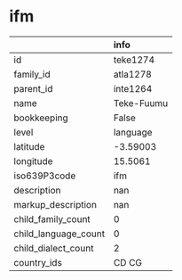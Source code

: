 # ifm
|                      | info       |
|:---------------------|:-----------|
| id                   | teke1274   |
| family_id            | atla1278   |
| parent_id            | inte1264   |
| name                 | Teke-Fuumu |
| bookkeeping          | False      |
| level                | language   |
| latitude             | -3.59003   |
| longitude            | 15.5061    |
| iso639P3code         | ifm        |
| description          | nan        |
| markup_description   | nan        |
| child_family_count   | 0          |
| child_language_count | 0          |
| child_dialect_count  | 2          |
| country_ids          | CD CG      |